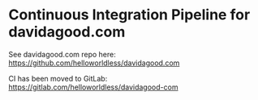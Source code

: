 # Continuous Integration Pipeline for davidagood.com

See davidagood.com repo here: https://github.com/helloworldless/davidagood.com

CI has been moved to GitLab: https://gitlab.com/helloworldless/davidagood-com

